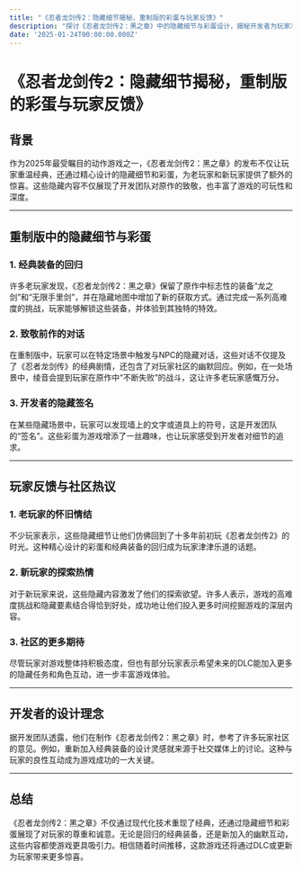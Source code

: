 ```yaml
---
title: "《忍者龙剑传2：隐藏细节揭秘，重制版的彩蛋与玩家反馈》"
description: "探讨《忍者龙剑传2：黑之章》中的隐藏细节与彩蛋设计，揭秘开发者为玩家准备的惊喜，同时分析社区的反馈与期待。"
date: '2025-01-24T00:00:00.000Z'
---
```


# 《忍者龙剑传2：隐藏细节揭秘，重制版的彩蛋与玩家反馈》

## 背景

作为2025年最受瞩目的动作游戏之一，《忍者龙剑传2：黑之章》的发布不仅让玩家重温经典，还通过精心设计的隐藏细节和彩蛋，为老玩家和新玩家提供了额外的惊喜。这些隐藏内容不仅展现了开发团队对原作的致敬，也丰富了游戏的可玩性和深度。

---

## 重制版中的隐藏细节与彩蛋

### 1. **经典装备的回归**
许多老玩家发现，《忍者龙剑传2：黑之章》保留了原作中标志性的装备“龙之剑”和“无限手里剑”，并在隐藏地图中增加了新的获取方式。通过完成一系列高难度的挑战，玩家能够解锁这些装备，并体验到其独特的特效。

### 2. **致敬前作的对话**
在重制版中，玩家可以在特定场景中触发与NPC的隐藏对话，这些对话不仅提及了《忍者龙剑传》的经典剧情，还包含了对玩家社区的幽默回应。例如，在一处场景中，绫音会提到玩家在原作中“不断失败”的战斗，这让许多老玩家感慨万分。

### 3. **开发者的隐藏签名**
在某些隐藏场景中，玩家可以发现墙上的文字或道具上的符号，这是开发团队的“签名”。这些彩蛋为游戏增添了一丝趣味，也让玩家感受到开发者对细节的追求。

---

## 玩家反馈与社区热议

### 1. **老玩家的怀旧情结**
不少玩家表示，这些隐藏细节让他们仿佛回到了十多年前初玩《忍者龙剑传2》的时光。这种精心设计的彩蛋和经典装备的回归成为玩家津津乐道的话题。

### 2. **新玩家的探索热情**
对于新玩家来说，这些隐藏内容激发了他们的探索欲望。许多人表示，游戏的高难度挑战和隐藏要素结合得恰到好处，成功地让他们投入更多时间挖掘游戏的深层内容。

### 3. **社区的更多期待**
尽管玩家对游戏整体持积极态度，但也有部分玩家表示希望未来的DLC能加入更多的隐藏任务和角色互动，进一步丰富游戏体验。

---

## 开发者的设计理念

据开发团队透露，他们在制作《忍者龙剑传2：黑之章》时，参考了许多玩家社区的意见。例如，重新加入经典装备的设计灵感就来源于社交媒体上的讨论。这种与玩家的良性互动成为游戏成功的一大关键。

---

## 总结

《忍者龙剑传2：黑之章》不仅通过现代化技术重现了经典，还通过隐藏细节和彩蛋展现了对玩家的尊重和诚意。无论是回归的经典装备，还是新加入的幽默互动，这些内容都使游戏更具吸引力。相信随着时间推移，这款游戏还将通过DLC或更新为玩家带来更多惊喜。
